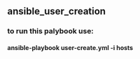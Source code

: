 ## ansible_user_creation
### to run this palybook use:

#### ansible-playbook user-create.yml -i hosts
